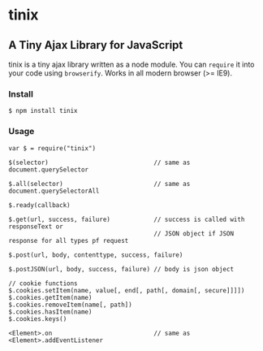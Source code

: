 # tinix

## A Tiny Ajax Library for JavaScript

tinix is a tiny ajax library written as a node module. You can `require` it into your code using `browserify`. Works in all modern browser (>= IE9).

### Install
    $ npm install tinix

### Usage
    var $ = require("tinix")
        
    $(selector)                             // same as document.querySelector
    
    $.all(selector)                         // same as document.querySelectorAll
    
    $.ready(callback)
    
    $.get(url, success, failure)            // success is called with responseText or
                                            // JSON object if JSON response for all types pf request
    
    $.post(url, body, contenttype, success, failure)
    
    $.postJSON(url, body, success, failure) // body is json object
    
    // cookie functions
    $.cookies.setItem(name, value[, end[, path[, domain[, secure]]]])
    $.cookies.getItem(name)
    $.cookies.removeItem(name[, path])
    $.cookies.hasItem(name)
    $.cookies.keys() 
    
    <Element>.on                            // same as <Element>.addEventListener 
